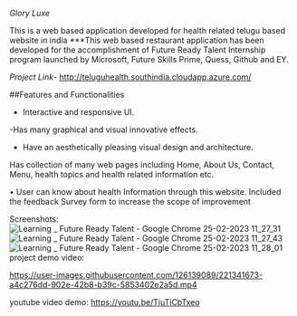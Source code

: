   *Glory Luxe*

This is a web based application developed for health related telugu based website in india
 ***This web based restaurant application has been developed for the accomplishment of Future Ready Talent Internship program launched by Microsoft, Future Skills      Prime, Quess, Github and EY.

 *Project Link*- http://teluguhealth.southindia.cloudapp.azure.com/

##Features and Functionalities


 - Interactive and responsive UI.

 -Has many graphical and visual innovative effects.

 - Have an aesthetically pleasing visual design and architecture.

 Has collection of many web pages including Home, About Us, Contact, Menu, health topics and health related information etc.

 • User can know about health Information through this website.
 Included the feedback Survey form to increase the scope of improvement


Screenshots:
![Learning _ Future Ready Talent - Google Chrome 25-02-2023 11_27_31](https://user-images.githubusercontent.com/126139089/221341636-f854ce77-a8de-4fb7-8217-e0c89d0ac068.png)
![Learning _ Future Ready Talent - Google Chrome 25-02-2023 11_27_43](https://user-images.githubusercontent.com/126139089/221341639-eb5049b3-9bab-4e65-8789-00df02181102.png)
![Learning _ Future Ready Talent - Google Chrome 25-02-2023 11_28_01](https://user-images.githubusercontent.com/126139089/221341643-f8939e5e-8607-4cf3-ad7f-826ba5f177e6.png)
project demo video:


https://user-images.githubusercontent.com/126139089/221341673-a4c276dd-902e-42b8-b39c-5853402e2a5d.mp4

youtube video demo:
      https://youtu.be/TiuTiCbTxeo
      
